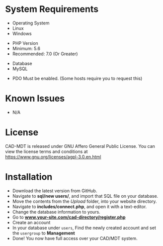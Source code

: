 # System Requirements
- Operating System
- Linux
- Windows
+ PHP Version
+ Minimum: 5.6
+ Recommended: 7.0 (Or Greater)
- Database
- MySQL
* PDO Must be enabled. (Some hosts require you to request this)

# Known Issues
- N/A

# License
CAD-MDT is released under GNU Affero General Public License.
You can view the license terms and conditions at https://www.gnu.org/licenses/agpl-3.0.en.html 

# Installation
- Download the latest version from GitHub.
- Navigate to **sql/new users/**, and import that SQL file on your database.
- Move the contents from the *Upload* folder, into your website directory.
- Navigate to **includes/connect.php**, and open it with a text-editor.
- Change the database information to yours.
- Go to **www.your-site.com/cad-directory/register.php**
- Create an account
- In your database under `users`, Find the newly created account and set the `usergroup` to **Management**
- Done! You now have full access over your CAD/MDT system.
